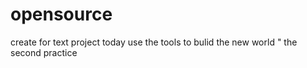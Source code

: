 # opensource
create for text project
today use the tools to bulid the new world "
the second practice

